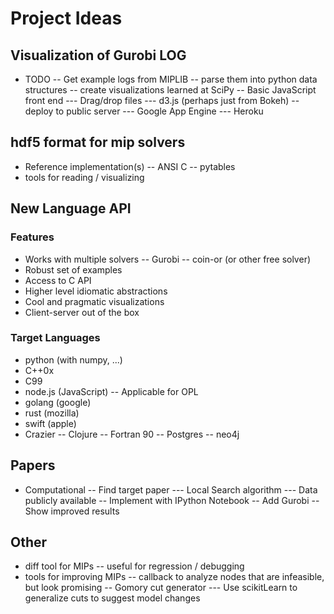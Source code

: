 # Project Ideas
## Visualization of Gurobi LOG
- TODO
-- Get example logs from MIPLIB
-- parse them into python data structures
-- create visualizations learned at SciPy
-- Basic JavaScript front end
--- Drag/drop files
--- d3.js (perhaps just from Bokeh)
-- deploy to public server
--- Google App Engine
--- Heroku
## hdf5 format for mip solvers
- Reference implementation(s)
-- ANSI C
-- pytables
- tools for reading / visualizing
## New Language API
### Features
- Works with multiple solvers
-- Gurobi
-- coin-or (or other free solver)
- Robust set of examples
- Access to C API
- Higher level idiomatic abstractions
- Cool and pragmatic visualizations
- Client-server out of the box
### Target Languages
- python (with numpy, ...)
- C++0x
- C99
- node.js (JavaScript)
-- Applicable for OPL
- golang (google)
- rust (mozilla)
- swift (apple)
- Crazier
-- Clojure
-- Fortran 90
-- Postgres
-- neo4j
## Papers
- Computational
-- Find target paper
--- Local Search algorithm
--- Data publicly available
-- Implement with IPython Notebook
-- Add Gurobi
-- Show improved results
## Other
- diff tool for MIPs
-- useful for regression / debugging
- tools for improving MIPs
-- callback to analyze nodes that are infeasible, but look promising
-- Gomory cut generator
--- Use scikitLearn to generalize cuts to suggest model changes